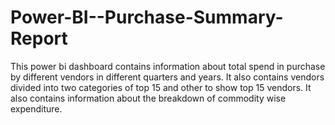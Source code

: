 # Power-BI--Purchase-Summary-Report
This power bi dashboard contains information about total spend in purchase by different vendors in different quarters and years. It also contains vendors divided into two categories of top 15 and other to show top 15 vendors. It also contains information about the breakdown of commodity wise expenditure.
